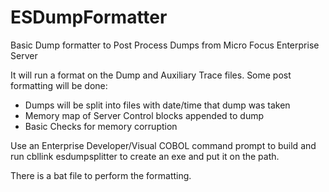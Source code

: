 # ESDumpFormatter
Basic Dump formatter to Post Process Dumps from Micro Focus Enterprise Server

It will run a format on the Dump and Auxiliary Trace files. Some post formatting will be done:

- Dumps will be split into files with date/time that dump was taken
- Memory map of Server Control blocks appended to dump
- Basic Checks for memory corruption

Use an Enterprise Developer/Visual COBOL command prompt to build and run cbllink esdumpsplitter to create an exe and put it on the path.

There is a bat file to perform the formatting.





